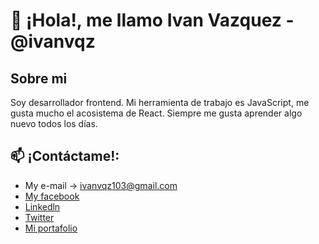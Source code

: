 # 👋 ¡Hola!, me llamo Ivan Vazquez - @ivanvqz
## Sobre mi
Soy desarrollador frontend. Mi herramienta de trabajo es JavaScript, me gusta mucho el acosistema de React. Siempre me gusta aprender algo nuevo todos los días. <br>
<!--- 
- 👀 I’m interested in japanese culture, I love to see how people create their projects.
- 🌱 I’m currently learning about web development and programming in Java, Python and C#.
- 💞️ I’m looking to collaborate on littles projects to earn experience.
--->
## 📫 ¡Contáctame!:
- My e-mail -> ivanvqz103@gmail.com <br>
- [My facebook](https://www.facebook.com/ivanvqz103)
- [Linkedln](www.linkedin.com/in/ivanvqz103)
- [Twitter](https://twitter.com/ivanvz172)
- [Mi portafolio](https:/ivanvazquez.vercel.app/)

<!---
ivanvqz/ivanvqz is a ✨ special ✨ repository because its `README.md` (this file) appears on your GitHub profile.
You can click the Preview link to take a look at your changes.
--->
